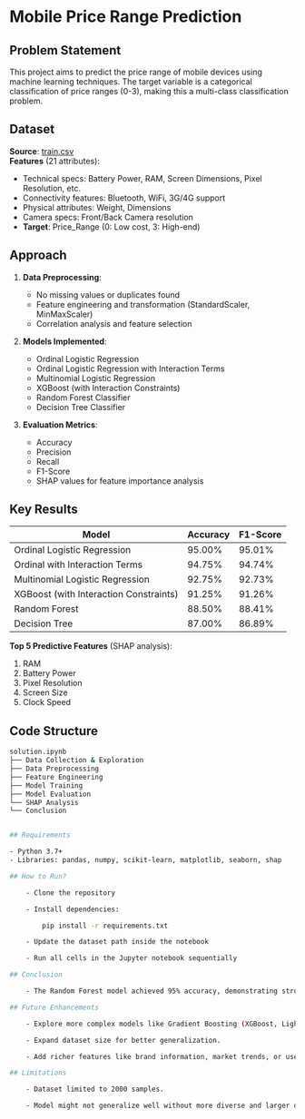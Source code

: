 # Mobile Price Range Prediction

## Problem Statement
This project aims to predict the price range of mobile devices using machine learning techniques. The target variable is a categorical classification of price ranges (0-3), making this a multi-class classification problem.

## Dataset
**Source**: [train.csv](path/to/train.csv)  
**Features** (21 attributes):
- Technical specs: Battery Power, RAM, Screen Dimensions, Pixel Resolution, etc.
- Connectivity features: Bluetooth, WiFi, 3G/4G support
- Physical attributes: Weight, Dimensions
- Camera specs: Front/Back Camera resolution
- **Target**: Price_Range (0: Low cost, 3: High-end)

## Approach
1. **Data Preprocessing**:
   - No missing values or duplicates found
   - Feature engineering and transformation (StandardScaler, MinMaxScaler)
   - Correlation analysis and feature selection

2. **Models Implemented**:
   - Ordinal Logistic Regression
   - Ordinal Logistic Regression with Interaction Terms
   - Multinomial Logistic Regression
   - XGBoost (with Interaction Constraints)
   - Random Forest Classifier
   - Decision Tree Classifier

3. **Evaluation Metrics**:
   - Accuracy
   - Precision
   - Recall
   - F1-Score
   - SHAP values for feature importance analysis

## Key Results
| Model                                  | Accuracy | F1-Score |
|----------------------------------------|----------|----------|
| Ordinal Logistic Regression            | 95.00%   | 95.01%   |
| Ordinal with Interaction Terms         | 94.75%   | 94.74%   |
| Multinomial Logistic Regression        | 92.75%   | 92.73%   |
| XGBoost (with Interaction Constraints) | 91.25%   | 91.26%   |
| Random Forest                          | 88.50%   | 88.41%   |
| Decision Tree                          | 87.00%   | 86.89%   |

**Top 5 Predictive Features** (SHAP analysis):
1. RAM
2. Battery Power
3. Pixel Resolution
4. Screen Size
5. Clock Speed

## Code Structure
```bash
solution.ipynb
├── Data Collection & Exploration
├── Data Preprocessing
├── Feature Engineering
├── Model Training
├── Model Evaluation
└── SHAP Analysis
└── Conclusion


## Requirements

- Python 3.7+
- Libraries: pandas, numpy, scikit-learn, matplotlib, seaborn, shap

## How to Run?

    - Clone the repository

    - Install dependencies:

        pip install -r requirements.txt

    - Update the dataset path inside the notebook

    - Run all cells in the Jupyter notebook sequentially

## Conclusion

    - The Random Forest model achieved 95% accuracy, demonstrating strong predictive capability for mobile price ranges. RAM was identified as the most significant predictor through SHAP analysis.

## Future Enhancements

    - Explore more complex models like Gradient Boosting (XGBoost, LightGBM) or Neural Networks.

    - Expand dataset size for better generalization.

    - Add richer features like brand information, market trends, or user ratings.

## Limitations

    - Dataset limited to 2000 samples.

    - Model might not generalize well without more diverse and larger datasets.